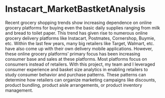 # Instacart_MarketBastketAnalysis
Recent grocery shopping trends show increasing dependence on online grocery platforms for buying even the basic daily supplies ranging from milk and bread to toilet paper. This trend has given rise to numerous online grocery delivery platforms like Instacart, Postmates, Cornershop, Buymie, etc. Within the last few years, many big retailers like Target, Walmart, etc. have also come up with their own delivery mobile applications.
However, these online grocery platforms’ primary focus has been increasing consumer base and sales at these platforms. Most platforms focus on consumers instead of retailers. With this project, my team and I leveraged consumer experience and basket size analytics in enabling retailers to study consumer behavior and purchase patterns. These patterns can determine how retailers can organize marketing campaigns like discounts, product bundling, product aisle arrangements, or product inventory management.
